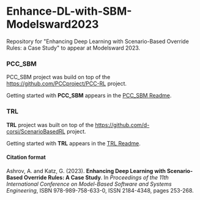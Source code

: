 # Enhance-DL-with-SBM-Modelsward2023
Repository for "Enhancing Deep Learning with Scenario-Based Override Rules: a Case Study" to appear at Modelsward 2023.

### PCC_SBM

PCC_SBM project was build on top of the https://github.com/PCCproject/PCC-RL project.

Getting started with **PCC_SBM** appears in the [PCC_SBM Readme](https://github.com/adielashrov/Enhance-DL-with-SBM-Modelsward2023/tree/main/PCC_SBM).

### TRL

**TRL** project was built on top of the https://github.com/d-corsi/ScenarioBasedRL project.

Getting started with **TRL** appears in the [TRL Readme](https://github.com/adielashrov/Enhance-DL-with-SBM-Modelsward2023/tree/main/TRL).

#### Citation format
Ashrov, A. and Katz, G. (2023). **Enhancing Deep Learning with Scenario-Based Override Rules: A Case Study**.  In *Proceedings of the 11th International Conference on Model-Based Software and Systems Engineering*, ISBN 978-989-758-633-0, ISSN 2184-4348, pages 253-268.
